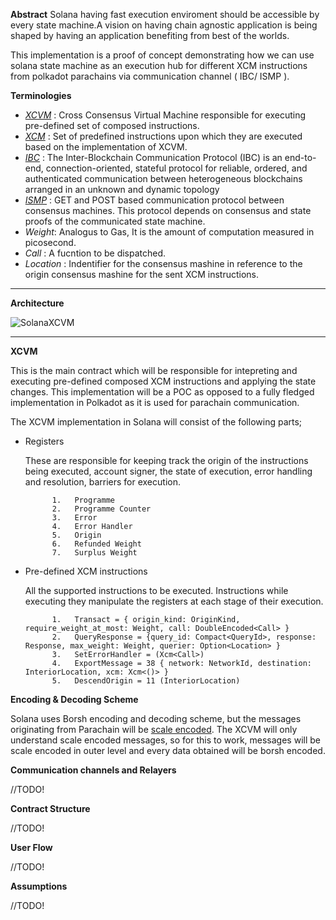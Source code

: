 
**Abstract**
Solana having fast execution enviroment should be accessible by every state machine.A vision on having chain agnostic application is being shaped by having an application benefiting from best of the worlds.

This implementation is a proof of concept demonstrating how we can use solana state machine as an execution hub for different XCM instructions from polkadot parachains via communication channel ( IBC/ ISMP ).

**Terminologies**
* *[XCVM](https://wiki.polkadot.network/docs/learn-xcvm)* : Cross Consensus Virtual Machine responsible for executing pre-defined set of composed instructions.
*  *[XCM](https://github.com/paritytech/xcm-format)* : Set of predefined instructions upon which they are executed based on the implementation of XCVM.
*  *[IBC](https://github.com/cosmos/ibc-rs)* : The Inter-Blockchain Communication Protocol (IBC) is an end-to-end, connection-oriented, stateful protocol for reliable, ordered, and authenticated communication between heterogeneous blockchains arranged in an unknown and dynamic topology
*  *[ISMP](https://docs.hyperbridge.network/protocol/ismp/)* : GET and POST based communication protocol between consensus machines. This protocol depends on consensus and state proofs of the communicated state machine.
*  *Weight*: Analogus to Gas, It is the amount of computation measured in picosecond.
*  *Call* : A fucntion to be dispatched.
*  *Location* : Indentifier for the consensus mashine in reference to the origin consensus mashine for the sent XCM instructions. 
---
**Architecture**

![SolanaXCVM](https://hackmd.io/_uploads/rkQaO1AoT.png)

---

**XCVM**

This is the main contract which will be responsible for intepreting and executing pre-defined composed XCM instructions and applying the state changes. This implementation will be a POC as opposed to a fully fledged implementation in Polkadot as it is used for parachain communication. 

The XCVM implementation in Solana will consist of the following parts;
* Registers

    These are responsible for keeping track the origin of the instructions being executed, account signer, the state of execution, error handling and resolution, barriers for execution.
    
            1.   Programme
            2.   Programme Counter
            3.   Error
            4.   Error Handler
            5.   Origin
            6.   Refunded Weight
            7.   Surplus Weight


* Pre-defined XCM instructions

    All the supported instructions to be executed. Instructions while executing they manipulate the registers at each stage of their execution. 
    
            1.   Transact = { origin_kind: OriginKind, require_weight_at_most: Weight, call: DoubleEncoded<Call> }
            2.   QueryResponse = {query_id: Compact<QueryId>, response: Response, max_weight: Weight, querier: Option<Location> }
            3.   SetErrorHandler = (Xcm<Call>)
            4.   ExportMessage = 38 { network: NetworkId, destination: InteriorLocation, xcm: Xcm<()> }
            5.   DescendOrigin = 11 (InteriorLocation)
            
    
    
    

**Encoding & Decoding Scheme**

Solana uses Borsh encoding and decoding scheme, but the messages originating from Parachain will be [scale encoded](https://github.com/paritytech/parity-scale-codec). The XCVM will only understand scale encoded messages, so for this to work, messages will be scale encoded in outer level and every data obtained will be borsh encoded.

**Communication channels and Relayers**

//TODO!

**Contract Structure**

//TODO!

**User Flow**

//TODO!

**Assumptions**

//TODO!
